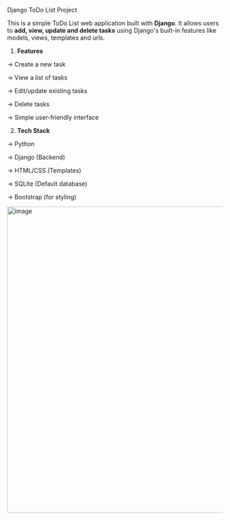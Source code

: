 Django ToDo List Project

This is a simple ToDo List web application built with **Django**. It allows users to **add, view, update and delete tasks** using Django's built-in features like models, views, templates and urls.



1. **Features**

-> Create a new task

-> View a list of tasks

-> Edit/update existing tasks

-> Delete tasks

-> Simple user-friendly interface






2. **Tech Stack**

-> Python

-> Django (Backend)

-> HTML/CSS (Templates)

-> SQLite (Default database)

-> Bootstrap (for styling)

<img width="1739" height="715" alt="image" src="https://github.com/user-attachments/assets/2b742d2f-8df6-4cbd-bda8-858544598cb0" />
